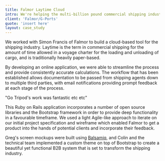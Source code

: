 ```yaml
---
title: Falmor Laytime Cloud
intro: We're helping the multi-billion pound commercial shipping industry go paperless with the Falmor Laytime Cloud.
client: 'Falmor/G-Ports'
quote: 'insert here'
layout: case_study
---
```


We worked with Simon Francis of Falmor to build a cloud-based tool for the shipping industry. Laytime is the term in commercial shipping for the amount of time allowed in a voyage charter for the loading and unloading of cargo, and is traditionally heavily paper-based.

By developing an online application, we were able to streamline the process and provide consistently accurate calculations. The workflow that has been established allows documentation to be passed from shipping agents down to multiple third parties, with email notifications providing prompt feedback at each stage of the process.

"Go Tripod's work was fantastic etc etc"

This Ruby on Rails application incorporates a number of open source libraries and the Bootstrap framework in order to provide deep functionality in a favourable timeframe. We used a light Agile-like approach to iterate on our initial project specification and wireframe which enabled Falmor to get a product into the hands of potential clients and incorporate their feedback.

Greg's screen mockups were built using [Balsamiq](https://balsamiq.com/), and Colin and the technical team implemented a custom theme on top of Bootstrap to create a beautiful yet functional B2B system that is set to transform the shipping industry.
